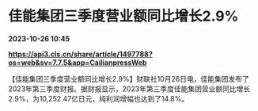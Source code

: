 # 佳能集团三季度营业额同比增长2.9%

**2023-10-26 10:45**

**https://api3.cls.cn/share/article/1497788?os=web&sv=7.7.5&app=CailianpressWeb**

【佳能集团三季度营业额同比增长2.9%】财联社10月26日电，佳能集团发布了2023年第三季度财报。据财报显示，2023年第三季度佳能集团营业额同比增长2.9%，为10,252.47亿日元，纯利润增幅也达到了14.8%。